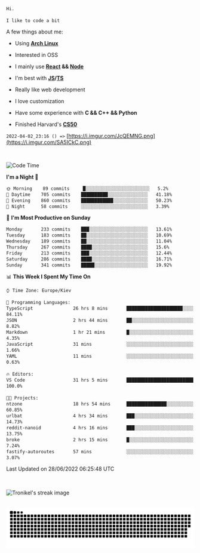 ```
Hi.

I like to code a bit
```

A few things about me:

-   Using **[Arch Linux](https://archlinux.org/)**

-   Interested in OSS

-   I mainly use **[React](https://reactjs.org/) && [Node](https://nodejs.org/en/)**

-   I'm best with **[JS](https://www.javascript.com/)/[TS](https://www.typescriptlang.org/)**

-   Really like web development

-   I love customization

-   Have some experience with **C && C++ && Python**

-   Finished Harvard's **[CS50](https://cs50.harvard.edu)**

`2022-04-02_23:16 () =>` [https://i.imgur.com/JcQEMNG.png](https://i.imgur.com/SA5ICkC.png)

<br>

<!--START_SECTION:waka-->
![Code Time](http://img.shields.io/badge/Code%20Time-734%20hrs%2027%20mins-blue)

**I'm a Night 🦉** 

```text
🌞 Morning    89 commits     █░░░░░░░░░░░░░░░░░░░░░░░░   5.2% 
🌆 Daytime    705 commits    ██████████░░░░░░░░░░░░░░░   41.18% 
🌃 Evening    860 commits    ████████████░░░░░░░░░░░░░   50.23% 
🌙 Night      58 commits     ░░░░░░░░░░░░░░░░░░░░░░░░░   3.39%

```
📅 **I'm Most Productive on Sunday** 

```text
Monday       233 commits    ███░░░░░░░░░░░░░░░░░░░░░░   13.61% 
Tuesday      183 commits    ██░░░░░░░░░░░░░░░░░░░░░░░   10.69% 
Wednesday    189 commits    ██░░░░░░░░░░░░░░░░░░░░░░░   11.04% 
Thursday     267 commits    ████░░░░░░░░░░░░░░░░░░░░░   15.6% 
Friday       213 commits    ███░░░░░░░░░░░░░░░░░░░░░░   12.44% 
Saturday     286 commits    ████░░░░░░░░░░░░░░░░░░░░░   16.71% 
Sunday       341 commits    █████░░░░░░░░░░░░░░░░░░░░   19.92%

```


📊 **This Week I Spent My Time On** 

```text
⌚︎ Time Zone: Europe/Kiev

💬 Programming Languages: 
TypeScript               26 hrs 8 mins       █████████████████████░░░░   84.11% 
JSON                     2 hrs 44 mins       ██░░░░░░░░░░░░░░░░░░░░░░░   8.82% 
Markdown                 1 hr 21 mins        █░░░░░░░░░░░░░░░░░░░░░░░░   4.35% 
JavaScript               31 mins             ░░░░░░░░░░░░░░░░░░░░░░░░░   1.66% 
YAML                     11 mins             ░░░░░░░░░░░░░░░░░░░░░░░░░   0.63%

🔥 Editors: 
VS Code                  31 hrs 5 mins       █████████████████████████   100.0%

🐱‍💻 Projects: 
ntzone                   18 hrs 54 mins      ███████████████░░░░░░░░░░   60.85% 
urlbat                   4 hrs 34 mins       ███░░░░░░░░░░░░░░░░░░░░░░   14.73% 
reddit-nanoid            4 hrs 16 mins       ███░░░░░░░░░░░░░░░░░░░░░░   13.75% 
broke                    2 hrs 15 mins       █░░░░░░░░░░░░░░░░░░░░░░░░   7.24% 
fastify-autoroutes       57 mins             ░░░░░░░░░░░░░░░░░░░░░░░░░   3.07%

```


 Last Updated on 28/06/2022 06:25:48 UTC
<!--END_SECTION:waka-->

<br>

<p><img align="center" src="https://github-readme-streak-stats.herokuapp.com/?user=Tronikelis&theme=dark" alt="Tronikel's streak image" /></p>

<br>

<img title="" src="https://raw.githubusercontent.com/Tronikelis/Tronikelis/output/github-contribution-grid-snake.svg" alt="very cool snake thingey" data-align="left">
